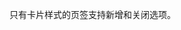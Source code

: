 <!--order: 9
title:
  zh-CN: 新增和关闭页签
  en-US: Add & close tab

## zh-CN-->

只有卡片样式的页签支持新增和关闭选项。
<!--
## en-US

Only card type Tabs support adding & closeable.-->
